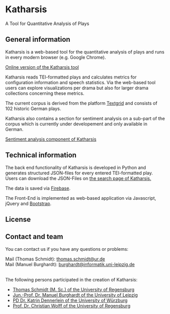# Katharsis
A Tool for Quantitative Analysis of Plays

<h2>General information</h2>
Katharsis is a web-based tool for the quantitative analysis of plays and runs in every modern browser (e.g. Google Chrome).

<a href="https://lauchblatt.github.io/Katharsis">Online version of the Katharsis tool </a>

Katharsis reads TEI-formatted plays and calculates metrics for configuration information and speech statistics. Via the web-based tool users can explore visualizations per drama but also for larger drama collections concerning these metrics.

The current corpus is derived from the platform <a href=https://textgrid.de/>Textgrid</a> and consists of 102 historic German plays. 

Katharsis also contains a section for sentiment analysis on a sub-part of the corpus which is currently under developement and only available in German.

<a href="https://lauchblatt.github.io/Katharsis/sa_selection.html"> Sentiment analysis component of Katharsis</a>

<h2>Technical information</h2>

The back end functionality of Katharsis is developed in Python and generates structured JSON-files for every entered TEI-formatted play. Users can download the JSON-Files on <a href="https://lauchblatt.github.io/Katharsis">the search page of Katharsis.</a> 

The data is saved via <a href="https://firebase.google.com/">Firebase</a>.

The Front-End is implemented as web-based application via Javascript, jQuery and <a href="https://getbootstrap.com/">Bootstrap</a>.

<h2>License</h2>

<h2>Contact and team</h2>

You can contact us if you have any questions or problems:
	<br/>
	<div>Mail (Thomas Schmidt): thomas.schmidt@ur.de</div>
	<div>Mail (Manuel Burghardt): burghardt@informatik.uni-leipzig.de</div>
	<br/>

The following persons participated in the creation of Katharsis:

<ul>
		<li><a href="http://www.uni-regensburg.de/sprache-literatur-kultur/medieninformatik/sekretariat-team/thomas-schmidt/index.html">Thomas Schmidt (M. Sc.) of the University of Regensburg</a></li>
		<li><a href="https://ch.uni-leipzig.de/burghardt/">Jun.-Prof. Dr. Manuel Burghardt of the University of Leipzig</a></li>
		<li><a href="https://www.germanistik.uni-wuerzburg.de/lehrstuehle/computerphilologie/mitarbeiter/dennerlein/">PD Dr. Katrin Dennerlein of the University of Würzburg</a></li>
		<li><a href="https://www.uni-regensburg.de/sprache-literatur-kultur/medieninformatik/sekretariat-team/christian-wolff/">Prof. Dr. Christian Wolff of the University of Regensburg</a></li>
	</ul>
